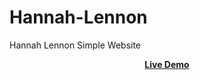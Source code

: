 # Hannah-Lennon
Hannah Lennon Simple Website

<div align = 'center'>
<a href="https://adnan-bhaldar.github.io/Hannah-Lennon"><strong>Live Demo</strong></a>
</div>
